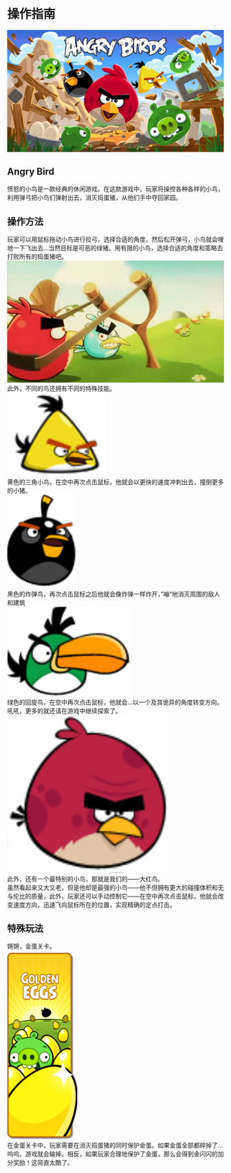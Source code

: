 # 操作指南
![海报](MENU.png)
## Angry Bird
愤怒的小鸟是一款经典的休闲游戏。在这款游戏中，玩家将操控各种各样的小鸟，利用弹弓把小鸟们弹射出去，消灭捣蛋猪，从他们手中夺回家园。
## 操作方法
玩家可以用鼠标拖动小鸟进行拉弓，选择合适的角度，然后松开弹弓，小鸟就会嗖地一下飞出去...当然目标是可恶的绿猪。用有限的小鸟，选择合适的角度和策略去打败所有的捣蛋猪吧。  
![弹弓](sling.jpg)  
此外，不同的鸟还拥有不同的特殊技能。  
![黄](yellow.png)  
黄色的三角小鸟，在空中再次点击鼠标，他就会以更快的速度冲刺出去，撞倒更多的小猪。  
![黑](black.png)   
黑色的炸弹鸟，再次点击鼠标之后他就会像炸弹一样炸开，”嘣“地消灭周围的敌人和建筑  
![绿](green.png)  
绿色的回旋鸟，在空中再次点击鼠标，他就会...以一个及其诡异的角度转变方向。吼吼，更多的就还请在游戏中继续探索了。  
![BR](br.png)  
此外，还有一个最特别的小鸟，那就是我们的——大红鸟。  
虽然看起来又大又老，但是他却是最强的小鸟——他不但拥有更大的碰撞体积和无与伦比的质量，此外，玩家还可以手动控制它——在空中再次点击鼠标，他就会改变速度方向，迅速飞向鼠标所在的位置，实现精确的定点打击。  
## 特殊玩法
锵锵，金蛋关卡。  
![egg](egg.png)   
在金蛋关卡中，玩家需要在消灭捣蛋猪的同时保护金蛋。如果金蛋全部都碎掉了...呜呜，游戏就会输掉。相反，如果玩家合理地保护了金蛋，那么会得到金闪闪的加分奖励！这简直太酷了。
